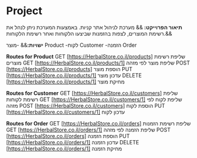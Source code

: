 # Project

**תיאור הפרוייקט:** &&
מערכת לניהול אתר קניות. באמצעות המערכת ניתן לנהל את רשימת המוצרים, לצפות בהזמנות שביצעו הלקוחות ואחר רשימת הלקוחות.&&

**ישויות:**&&
-מוצר Product
-לקוח Customer
-הזמנה Order

**Routes for Product**
GET [https://HerbalStore.co.il/products]   שליפת רשימת מוצרים
GET [https://HerbalStore.co.il/products/1]   שליפת מוצר לפי מזהה
POST [https://HerbalStore.co.il/products]   הוספת מוצר
PUT [https://HerbalStore.co.il/products/1]   עדכון מוצר
DELETE [https://HerbalStore.co.il/products/1]   מחיקת מוצר

**Routes for Customer**
GET [https://HerbalStore.co.il/customers]   שליפת רשימת לקוחות
GET [https://HerbalStore.co.il/customers/1]   שליפת לקוח לפי מזהה
POST [https://HerbalStore.co.il/customers]   הוספת לקוח
PUT [https://HerbalStore.co.il/customers/1]   עדכון לקוח

**Routes for Order**
GET [https://HerbalStore.co.il/orders]   שליפת רשימת הזמנות
GET [https://HerbalStore.co.il/orders/1]   שליפת הזמנה לפי מזהה
POST [https://HerbalStore.co.il/orders]   הוספת הזמנה
PUT [https://HerbalStore.co.il/orders/1]   עדכון הזמנה
DELETE [https://HerbalStore.co.il/orders/1]   מחיקת הזמנה





